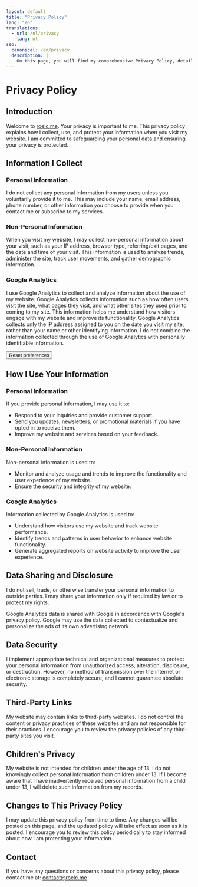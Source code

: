 ```yaml
---
layout: default
title: "Privacy Policy"
lang: "en"
translations:
  - url: /nl/privacy
    lang: nl
seo:
  canonical: /en/privacy
  description: |
    On this page, you will find my comprehensive Privacy Policy, detailing how I collect, use, and protect your personal information. I am committed to maintaining the privacy and security of your data and ensuring transparency in my practices. This policy explains the types of information I gather, how it is used, the measures I take to safeguard it, and your rights regarding your personal information. By understanding my privacy practices, you can feel confident in the safety and security of your data while using my services.
---
```


# Privacy Policy

## Introduction

Welcome to [roelc.me](https://roelc.me). Your privacy is important to me. This privacy policy explains how I collect, use, and protect your information when you visit my website. I am committed to safeguarding your personal data and ensuring your privacy is protected.

## Information I Collect

### Personal Information
I do not collect any personal information from my users unless you voluntarily provide it to me. This may include your name, email address, phone number, or other information you choose to provide when you contact me or subscribe to my services.

### Non-Personal Information
When you visit my website, I may collect non-personal information about your visit, such as your IP address, browser type, referring/exit pages, and the date and time of your visit. This information is used to analyze trends, administer the site, track user movements, and gather demographic information.

### Google Analytics
I use Google Analytics to collect and analyze information about the use of my website. Google Analytics collects information such as how often users visit the site, what pages they visit, and what other sites they used prior to coming to my site. This information helps me understand how visitors engage with my website and improve its functionality. Google Analytics collects only the IP address assigned to you on the date you visit my site, rather than your name or other identifying information. I do not combine the information collected through the use of Google Analytics with personally identifiable information.

<button onclick="document.cookie = 'cookie-consent=; expires=Thu, 01 Jan 1970 00:00:00 UTC; path=/;'; location.reload();">Reset preferences</button>

## How I Use Your Information

### Personal Information
If you provide personal information, I may use it to:
- Respond to your inquiries and provide customer support.
- Send you updates, newsletters, or promotional materials if you have opted in to receive them.
- Improve my website and services based on your feedback.

### Non-Personal Information
Non-personal information is used to:
- Monitor and analyze usage and trends to improve the functionality and user experience of my website.
- Ensure the security and integrity of my website.

### Google Analytics
Information collected by Google Analytics is used to:
- Understand how visitors use my website and track website performance.
- Identify trends and patterns in user behavior to enhance website functionality.
- Generate aggregated reports on website activity to improve the user experience.

## Data Sharing and Disclosure

I do not sell, trade, or otherwise transfer your personal information to outside parties. I may share your information only if required by law or to protect my rights. 

Google Analytics data is shared with Google in accordance with Google's privacy policy. Google may use the data collected to contextualize and personalize the ads of its own advertising network.

## Data Security

I implement appropriate technical and organizational measures to protect your personal information from unauthorized access, alteration, disclosure, or destruction. However, no method of transmission over the internet or electronic storage is completely secure, and I cannot guarantee absolute security.

## Third-Party Links

My website may contain links to third-party websites. I do not control the content or privacy practices of these websites and am not responsible for their practices. I encourage you to review the privacy policies of any third-party sites you visit.

## Children's Privacy

My website is not intended for children under the age of 13. I do not knowingly collect personal information from children under 13. If I become aware that I have inadvertently received personal information from a child under 13, I will delete such information from my records.

## Changes to This Privacy Policy

I may update this privacy policy from time to time. Any changes will be posted on this page, and the updated policy will take effect as soon as it is posted. I encourage you to review this policy periodically to stay informed about how I am protecting your information.

## Contact

If you have any questions or concerns about this privacy policy, please contact me at: [contact@roelc.me](mailto:contact@roelc.me)